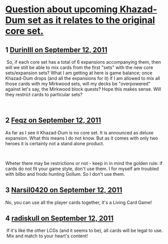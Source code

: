 # [Question about upcoming Khazad-Dum set as it relates to the original core set. ](https://community.fantasyflightgames.com/topic/53028-question-about-upcoming-khazad-dum-set-as-it-relates-to-the-original-core-set/)

## 1 [DurinIII on September 12, 2011](https://community.fantasyflightgames.com/topic/53028-question-about-upcoming-khazad-dum-set-as-it-relates-to-the-original-core-set/?do=findComment&comment=527070)

 So, if each core set has a total of 6 expansions accompanying them, then will we still be able to mix cards from the first "sets" with the new core sets/expansion sets? What I am getting at here is game balance; once Khazad-Dum drops (and all the expansions for it) if I am allowed to mix all those cards with my Mirkwood sets, will my decks be "overpowered" against let's say, the Mirkwood block quests? Hope this makes sense. Will they restrict cards to particular sets?

 

## 2 [Feqz on September 12, 2011](https://community.fantasyflightgames.com/topic/53028-question-about-upcoming-khazad-dum-set-as-it-relates-to-the-original-core-set/?do=findComment&comment=527092)

As far as I see it Khazad-Dum is no core set. It is announced as deluxe expansion. What this means I do not know. But as it comes with only two heroes it is certainly not a stand alone product.

 

Wheter there may be restrictions or not - keep in in mind the golden rule: if cards do not fit your game style, don't use them. I for myself am troubled with bilbo and frodo hunting Gollum. So I don't use them.

## 3 [Narsil0420 on September 12, 2011](https://community.fantasyflightgames.com/topic/53028-question-about-upcoming-khazad-dum-set-as-it-relates-to-the-original-core-set/?do=findComment&comment=527095)

No, you can use all the player cards together, it's a Living Card Game!

## 4 [radiskull on September 12, 2011](https://community.fantasyflightgames.com/topic/53028-question-about-upcoming-khazad-dum-set-as-it-relates-to-the-original-core-set/?do=findComment&comment=527105)

 If it's like the other LCGs (and it seems to be), all cards will be legal to use.  Mix and match to your heart's content!

